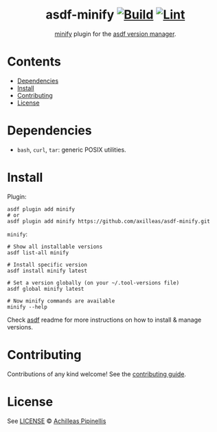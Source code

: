 <div align="center">

# asdf-minify [![Build](https://github.com/axilleas/asdf-minify/actions/workflows/build.yml/badge.svg)](https://github.com/axilleas/asdf-minify/actions/workflows/build.yml) [![Lint](https://github.com/axilleas/asdf-minify/actions/workflows/lint.yml/badge.svg)](https://github.com/axilleas/asdf-minify/actions/workflows/lint.yml)


[minify](https://github.com/tdewolff/minify) plugin for the [asdf version manager](https://asdf-vm.com).

</div>

# Contents

- [Dependencies](#dependencies)
- [Install](#install)
- [Contributing](#contributing)
- [License](#license)

# Dependencies

- `bash`, `curl`, `tar`: generic POSIX utilities.

# Install

Plugin:

```shell
asdf plugin add minify
# or
asdf plugin add minify https://github.com/axilleas/asdf-minify.git
```

`minify`:

```shell
# Show all installable versions
asdf list-all minify

# Install specific version
asdf install minify latest

# Set a version globally (on your ~/.tool-versions file)
asdf global minify latest

# Now minify commands are available
minify --help
```

Check [asdf](https://github.com/asdf-vm/asdf) readme for more instructions on how to
install & manage versions.

# Contributing

Contributions of any kind welcome! See the [contributing guide](contributing.md).

# License

See [LICENSE](LICENSE) © [Achilleas Pipinellis](https://gitlab.com/axil)
